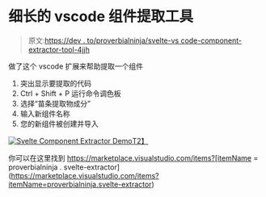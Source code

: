 # 细长的 vscode 组件提取工具

> 原文:[https://dev . to/proverbialninja/svelte-vs code-component-extractor-tool-4jjh](https://dev.to/proverbialninja/svelte-vscode-component-extractor-tool-4jjh)

做了这个 vscode 扩展来帮助提取一个组件

1.  突出显示要提取的代码
2.  Ctrl + Shift + P 运行命令调色板
3.  选择“苗条提取物成分”
4.  输入新组件名称
5.  您的新组件被创建并导入

[![Svelte Component Extractor Demo](../Images/4ced2f3e78b7ebe12c7851473aa7364e.png)T2】](https://i.giphy.com/media/UthaofeoJ7Dx4fGFAu/giphy.gif)

你可以在这里找到
https://marketplace.visualstudio.com/items?[itemName = proverbialninja . svelte-extractor](https://marketplace.visualstudio.com/items?itemName=proverbialninja.svelte-extractor)